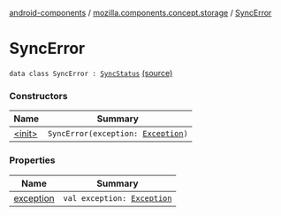 [android-components](../../index.md) / [mozilla.components.concept.storage](../index.md) / [SyncError](./index.md)

# SyncError

`data class SyncError : `[`SyncStatus`](../-sync-status.md) [(source)](https://github.com/mozilla-mobile/android-components/blob/master/components/concept/storage/src/main/java/mozilla/components/concept/storage/SyncableStore.kt#L23)

### Constructors

| Name | Summary |
|---|---|
| [&lt;init&gt;](-init-.md) | `SyncError(exception: `[`Exception`](https://developer.android.com/reference/java/lang/Exception.html)`)` |

### Properties

| Name | Summary |
|---|---|
| [exception](exception.md) | `val exception: `[`Exception`](https://developer.android.com/reference/java/lang/Exception.html) |
